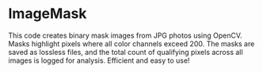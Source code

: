# ImageMask
This code creates binary mask images from JPG photos using OpenCV. Masks highlight pixels where all color channels exceed 200. The masks are saved as lossless files, and the total count of qualifying pixels across all images is logged for analysis. Efficient and easy to use!
